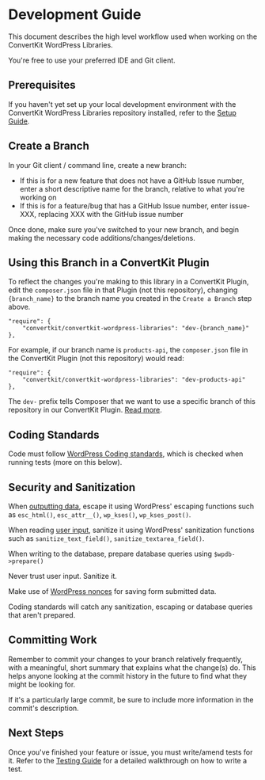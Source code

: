 # Development Guide

This document describes the high level workflow used when working on the ConvertKit WordPress Libraries.

You're free to use your preferred IDE and Git client.

## Prerequisites

If you haven't yet set up your local development environment with the ConvertKit WordPress Libraries repository installed, refer to the [Setup Guide](SETUP.md).

## Create a Branch

In your Git client / command line, create a new branch:
- If this is for a new feature that does not have a GitHub Issue number, enter a short descriptive name for the branch, relative to what you're working on
- If this is for a feature/bug that has a GitHub Issue number, enter issue-XXX, replacing XXX with the GitHub issue number

Once done, make sure you've switched to your new branch, and begin making the necessary code additions/changes/deletions.

## Using this Branch in a ConvertKit Plugin

To reflect the changes you're making to this library in a ConvertKit Plugin, edit the `composer.json` file in that Plugin (not this repository),
changing `{branch_name}` to the branch name you created in the `Create a Branch` step above.
```
"require": {
    "convertkit/convertkit-wordpress-libraries": "dev-{branch_name}"
},
```

For example, if our branch name is `products-api`, the `composer.json` file in the ConvertKit Plugin (not this repository) would read:
```
"require": {
    "convertkit/convertkit-wordpress-libraries": "dev-products-api"
},
```

The `dev-` prefix tells Composer that we want to use a specific branch of this repository in our ConvertKit Plugin. [Read more](https://getcomposer.org/doc/articles/versions.md#vcs-tags-and-branches).

## Coding Standards

Code must follow [WordPress Coding standards](https://developer.wordpress.org/coding-standards/wordpress-coding-standards/), which is checked
when running tests (more on this below).

## Security and Sanitization

When [outputting data](https://developer.wordpress.org/plugins/security/securing-output/), escape it using WordPress' escaping functions such as `esc_html()`, `esc_attr__()`, `wp_kses()`, `wp_kses_post()`.

When reading [user input](https://developer.wordpress.org/plugins/security/securing-input/), sanitize it using WordPress' sanitization functions such as `sanitize_text_field()`, `sanitize_textarea_field()`.

When writing to the database, prepare database queries using ``$wpdb->prepare()``

Never trust user input. Sanitize it.

Make use of [WordPress nonces](https://codex.wordpress.org/WordPress_Nonces) for saving form submitted data.

Coding standards will catch any sanitization, escaping or database queries that aren't prepared.

## Committing Work

Remember to commit your changes to your branch relatively frequently, with a meaningful, short summary that explains what the change(s) do.
This helps anyone looking at the commit history in the future to find what they might be looking for.

If it's a particularly large commit, be sure to include more information in the commit's description.

## Next Steps

Once you've finished your feature or issue, you must write/amend tests for it.  Refer to the [Testing Guide](TESTING.md) for a detailed walkthrough
on how to write a test.